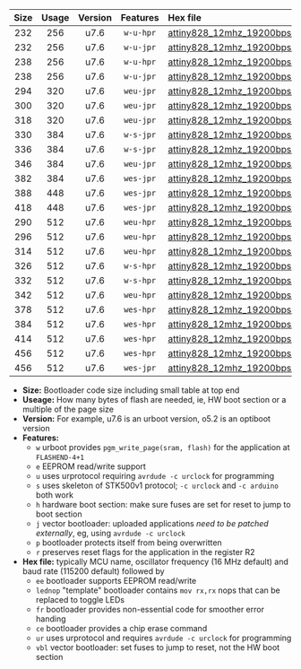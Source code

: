 |Size|Usage|Version|Features|Hex file|
|:-:|:-:|:-:|:-:|:--|
|232|256|u7.6|`w-u-hpr`|[attiny828_12mhz_19200bps_ur.hex](https://raw.githubusercontent.com/stefanrueger/urboot/main/attiny828_12mhz_19200bps_ur.hex)|
|232|256|u7.6|`w-u-jpr`|[attiny828_12mhz_19200bps_ur_vbl.hex](https://raw.githubusercontent.com/stefanrueger/urboot/main/attiny828_12mhz_19200bps_ur_vbl.hex)|
|238|256|u7.6|`w-u-hpr`|[attiny828_12mhz_19200bps_lednop_ur.hex](https://raw.githubusercontent.com/stefanrueger/urboot/main/attiny828_12mhz_19200bps_lednop_ur.hex)|
|238|256|u7.6|`w-u-jpr`|[attiny828_12mhz_19200bps_lednop_ur_vbl.hex](https://raw.githubusercontent.com/stefanrueger/urboot/main/attiny828_12mhz_19200bps_lednop_ur_vbl.hex)|
|294|320|u7.6|`weu-jpr`|[attiny828_12mhz_19200bps_ee_ur_vbl.hex](https://raw.githubusercontent.com/stefanrueger/urboot/main/attiny828_12mhz_19200bps_ee_ur_vbl.hex)|
|300|320|u7.6|`weu-jpr`|[attiny828_12mhz_19200bps_ee_lednop_ur_vbl.hex](https://raw.githubusercontent.com/stefanrueger/urboot/main/attiny828_12mhz_19200bps_ee_lednop_ur_vbl.hex)|
|318|320|u7.6|`weu-jpr`|[attiny828_12mhz_19200bps_ee_lednop_fr_ur_vbl.hex](https://raw.githubusercontent.com/stefanrueger/urboot/main/attiny828_12mhz_19200bps_ee_lednop_fr_ur_vbl.hex)|
|330|384|u7.6|`w-s-jpr`|[attiny828_12mhz_19200bps_vbl.hex](https://raw.githubusercontent.com/stefanrueger/urboot/main/attiny828_12mhz_19200bps_vbl.hex)|
|336|384|u7.6|`w-s-jpr`|[attiny828_12mhz_19200bps_lednop_vbl.hex](https://raw.githubusercontent.com/stefanrueger/urboot/main/attiny828_12mhz_19200bps_lednop_vbl.hex)|
|346|384|u7.6|`weu-jpr`|[attiny828_12mhz_19200bps_ee_lednop_fr_ce_ur_vbl.hex](https://raw.githubusercontent.com/stefanrueger/urboot/main/attiny828_12mhz_19200bps_ee_lednop_fr_ce_ur_vbl.hex)|
|382|384|u7.6|`wes-jpr`|[attiny828_12mhz_19200bps_ee_vbl.hex](https://raw.githubusercontent.com/stefanrueger/urboot/main/attiny828_12mhz_19200bps_ee_vbl.hex)|
|388|448|u7.6|`wes-jpr`|[attiny828_12mhz_19200bps_ee_lednop_vbl.hex](https://raw.githubusercontent.com/stefanrueger/urboot/main/attiny828_12mhz_19200bps_ee_lednop_vbl.hex)|
|418|448|u7.6|`wes-jpr`|[attiny828_12mhz_19200bps_ee_lednop_fr_vbl.hex](https://raw.githubusercontent.com/stefanrueger/urboot/main/attiny828_12mhz_19200bps_ee_lednop_fr_vbl.hex)|
|290|512|u7.6|`weu-hpr`|[attiny828_12mhz_19200bps_ee_ur.hex](https://raw.githubusercontent.com/stefanrueger/urboot/main/attiny828_12mhz_19200bps_ee_ur.hex)|
|296|512|u7.6|`weu-hpr`|[attiny828_12mhz_19200bps_ee_lednop_ur.hex](https://raw.githubusercontent.com/stefanrueger/urboot/main/attiny828_12mhz_19200bps_ee_lednop_ur.hex)|
|314|512|u7.6|`weu-hpr`|[attiny828_12mhz_19200bps_ee_lednop_fr_ur.hex](https://raw.githubusercontent.com/stefanrueger/urboot/main/attiny828_12mhz_19200bps_ee_lednop_fr_ur.hex)|
|326|512|u7.6|`w-s-hpr`|[attiny828_12mhz_19200bps.hex](https://raw.githubusercontent.com/stefanrueger/urboot/main/attiny828_12mhz_19200bps.hex)|
|332|512|u7.6|`w-s-hpr`|[attiny828_12mhz_19200bps_lednop.hex](https://raw.githubusercontent.com/stefanrueger/urboot/main/attiny828_12mhz_19200bps_lednop.hex)|
|342|512|u7.6|`weu-hpr`|[attiny828_12mhz_19200bps_ee_lednop_fr_ce_ur.hex](https://raw.githubusercontent.com/stefanrueger/urboot/main/attiny828_12mhz_19200bps_ee_lednop_fr_ce_ur.hex)|
|378|512|u7.6|`wes-hpr`|[attiny828_12mhz_19200bps_ee.hex](https://raw.githubusercontent.com/stefanrueger/urboot/main/attiny828_12mhz_19200bps_ee.hex)|
|384|512|u7.6|`wes-hpr`|[attiny828_12mhz_19200bps_ee_lednop.hex](https://raw.githubusercontent.com/stefanrueger/urboot/main/attiny828_12mhz_19200bps_ee_lednop.hex)|
|414|512|u7.6|`wes-hpr`|[attiny828_12mhz_19200bps_ee_lednop_fr.hex](https://raw.githubusercontent.com/stefanrueger/urboot/main/attiny828_12mhz_19200bps_ee_lednop_fr.hex)|
|456|512|u7.6|`wes-hpr`|[attiny828_12mhz_19200bps_ee_lednop_fr_ce.hex](https://raw.githubusercontent.com/stefanrueger/urboot/main/attiny828_12mhz_19200bps_ee_lednop_fr_ce.hex)|
|456|512|u7.6|`wes-jpr`|[attiny828_12mhz_19200bps_ee_lednop_fr_ce_vbl.hex](https://raw.githubusercontent.com/stefanrueger/urboot/main/attiny828_12mhz_19200bps_ee_lednop_fr_ce_vbl.hex)|

- **Size:** Bootloader code size including small table at top end
- **Useage:** How many bytes of flash are needed, ie, HW boot section or a multiple of the page size
- **Version:** For example, u7.6 is an urboot version, o5.2 is an optiboot version
- **Features:**
  + `w` urboot provides `pgm_write_page(sram, flash)` for the application at `FLASHEND-4+1`
  + `e` EEPROM read/write support
  + `u` uses urprotocol requiring `avrdude -c urclock` for programming
  + `s` uses skeleton of STK500v1 protocol; `-c urclock` and `-c arduino` both work
  + `h` hardware boot section: make sure fuses are set for reset to jump to boot section
  + `j` vector bootloader: uploaded applications *need to be patched externally*, eg, using `avrdude -c urclock`
  + `p` bootloader protects itself from being overwritten
  + `r` preserves reset flags for the application in the register R2
- **Hex file:** typically MCU name, oscillator frequency (16 MHz default) and baud rate (115200 default) followed by
  + `ee` bootloader supports EEPROM read/write
  + `lednop` "template" bootloader contains `mov rx,rx` nops that can be replaced to toggle LEDs
  + `fr` bootloader provides non-essential code for smoother error handing
  + `ce` bootloader provides a chip erase command
  + `ur` uses urprotocol and requires `avrdude -c urclock` for programming
  + `vbl` vector bootloader: set fuses to jump to reset, not the HW boot section
